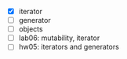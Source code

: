 - [x] iterator
- [ ] generator
- [ ] objects
- [ ] lab06: mutability, iterator
- [ ] hw05: iterators and generators

